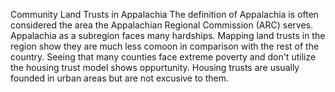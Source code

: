 Community Land Trusts in Appalachia
The definition of Appalachia is often considered the area the Appalachian Regional Commission (ARC) serves. Appalachia as a subregion faces many hardships. Mapping land trusts in the region show they are much less comoon in comparison with the rest of the country. Seeing that many counties face extreme poverty and don't utilize the housing trust model shows oppurtunity. Housing trusts are usually founded in urban areas but are not excusive to them. 
